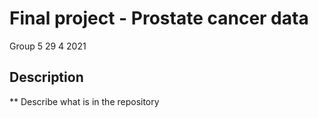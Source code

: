Final project - Prostate cancer data
================
Group 5
29 4 2021

## Description

\*\* Describe what is in the repository
